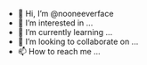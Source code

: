 - 👋 Hi, I’m @nooneeverface
- 👀 I’m interested in ...
- 🌱 I’m currently learning ...
- 💞️ I’m looking to collaborate on ...
- 📫 How to reach me ...

<!---
nooneeverface/nooneeverface is a ✨ special ✨ repository because its `README.md` (this file) appears on your GitHub profile.
You can click the Preview link to take a look at your changes.
--->
